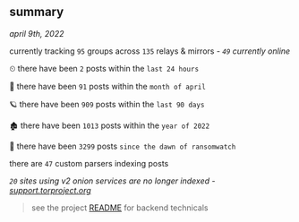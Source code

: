 
## summary
_april 9th, 2022_

currently tracking `95` groups across `135` relays & mirrors - _`49` currently online_

⏲ there have been `2` posts within the `last 24 hours`

🦈 there have been `91` posts within the `month of april`

🪐 there have been `909` posts within the `last 90 days`

🏚 there have been `1013` posts within the `year of 2022`

🦕 there have been `3299` posts `since the dawn of ransomwatch`

there are `47` custom parsers indexing posts

_`20` sites using v2 onion services are no longer indexed - [support.torproject.org](https://support.torproject.org/onionservices/v2-deprecation/)_

> see the project [README](https://github.com/thetanz/ransomwatch#ransomwatch--) for backend technicals
